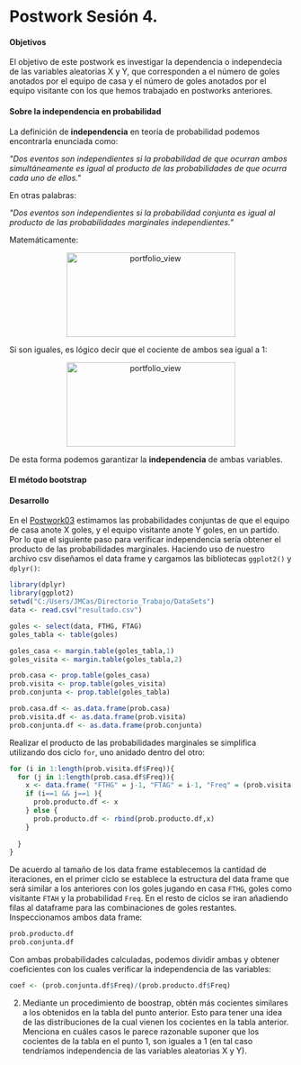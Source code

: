 # Postwork Sesión 4.

#### Objetivos

El objetivo de este postwork es investigar la dependencia o independecia de las variables aleatorias X y Y, que corresponden a el número de goles anotados por el equipo de casa y el número de goles anotados por el equipo visitante con los que hemos trabajado en postworks anteriores.

#### Sobre la independencia en probabilidad

La definición de **independencia** en teoría de probabilidad podemos encontrarla enunciada como:

*"Dos eventos son independientes si la probabilidad de que ocurran ambos simultáneamente es igual al producto de las probabilidades de que ocurra cada uno de ellos."*

En otras palabras:

*"Dos eventos son independientes si la probabilidad conjunta es igual al producto de las probabilidades marginales independientes."*

Matemáticamente:

<p align="center">
<img src="../Imágenes/Postwork4.1.png" alt=portfolio_view height="150" width="300">
</p>

Si son iguales, es lógico decir que el cociente de ambos sea igual a 1:

<p align="center">
<img src="../Imágenes/Postwork4.2.png" alt=portfolio_view height="150" width="300">
</p>

De esta forma podemos garantizar la **independencia** de ambas variables.

#### El método bootstrap

#### Desarrollo

En el [Postwork03](/Postwork3/) estimamos las probabilidades conjuntas de que el equipo de casa anote X goles, y el equipo visitante anote Y goles, en un partido. Por lo que el siguiente paso para verificar independencia sería obtener el producto de las probabilidades marginales. Haciendo uso de nuestro archivo csv diseñamos el data frame y cargamos las bibliotecas `ggplot2()` y `dplyr()`:

```R
library(dplyr)
library(ggplot2)
setwd("C:/Users/JMCas/Directorio_Trabajo/DataSets")
data <- read.csv("resultado.csv")

goles <- select(data, FTHG, FTAG)
goles_tabla <- table(goles)

goles_casa <- margin.table(goles_tabla,1)
goles_visita <- margin.table(goles_tabla,2)

prob.casa <- prop.table(goles_casa)
prob.visita <- prop.table(goles_visita)
prob.conjunta <- prop.table(goles_tabla)

prob.casa.df <- as.data.frame(prob.casa)
prob.visita.df <- as.data.frame(prob.visita)
prob.conjunta.df <- as.data.frame(prob.conjunta)
```
Realizar el producto de las probabilidades marginales se simplifica utilizando dos ciclo `for`, uno anidado dentro del otro:

```R
for (i in 1:length(prob.visita.df$Freq)){
  for (j in 1:length(prob.casa.df$Freq)){
    x <- data.frame( "FTHG" = j-1, "FTAG" = i-1, "Freq" = (prob.visita.df$Freq[i])*(prob.casa.df$Freq[j]))
    if (i==1 && j==1 ){
      prob.producto.df <- x
    } else {
      prob.producto.df <- rbind(prob.producto.df,x)
    }
    
  }
}
```
De acuerdo al tamaño de los data frame establecemos la cantidad de iteraciones, en el primer ciclo se establece la estructura del data frame que será similar a los anteriores con los goles jugando en casa `FTHG`, goles como visitante `FTAH` y la probabilidad `Freq`. En el resto de ciclos se iran añadiendo filas al dataframe para las combinaciones de goles restantes. Inspeccionamos ambos data frame:

```R
prob.producto.df
prob.conjunta.df
```

Con ambas probabilidades calculadas, podemos dividir ambas y obtener coeficientes con los cuales verificar la independencia de las variables:

```R
coef <- (prob.conjunta.df$Freq)/(prob.producto.df$Freq)
```

2. Mediante un procedimiento de boostrap, obtén más cocientes similares a los obtenidos en la tabla del punto anterior. Esto para tener una idea de las distribuciones de la cual vienen los cocientes en la tabla anterior. Menciona en cuáles casos le parece razonable suponer que los cocientes de la tabla en el punto 1, son iguales a 1 (en tal caso tendríamos independencia de las variables aleatorias X y Y).
